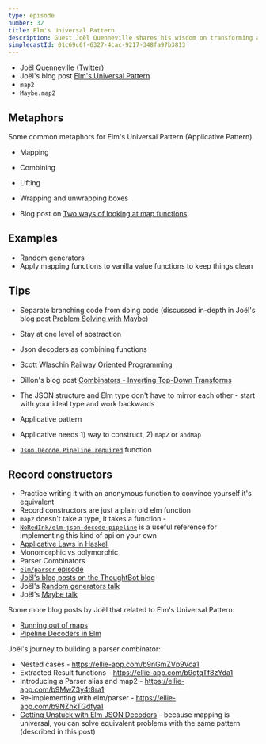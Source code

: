 ```yaml
---
type: episode
number: 32
title: Elm's Universal Pattern
description: Guest Joël Quenneville shares his wisdom on transforming and mapping in Elm, and how it applies across many Elm data types.
simplecastId: 01c69c6f-6327-4cac-9217-348fa97b3813
---
```


- Joël Quenneville ([Twitter](https://twitter.com/joelquen))
- Joël's blog post [Elm's Universal Pattern](https://thoughtbot.com/blog/elms-universal-pattern)
- `map2`
- `Maybe.map2`

## Metaphors

Some common metaphors for Elm's Universal Pattern (Applicative Pattern).

- Mapping
- Combining
- Lifting
- Wrapping and unwrapping boxes

- Blog post on [Two ways of looking at map functions](https://thoughtbot.com/blog/two-ways-of-looking-at-map-functions)

## Examples

- Random generators
- Apply mapping functions to vanilla value functions to keep things clean

## Tips

- Separate branching code from doing code (discussed in-depth in Joël's blog post [Problem Solving with Maybe](https://thoughtbot.com/blog/problem-solving-with-maybe))
- Stay at one level of abstraction

- Json decoders as combining functions
- Scott Wlaschin [Railway Oriented Programming](https://fsharpforfunandprofit.com/rop/)
- Dillon's blog post [Combinators - Inverting Top-Down Transforms](https://incrementalelm.com/tips/combinators/)
- The JSON structure and Elm type don't have to mirror each other - start with your ideal type and work backwards

- Applicative pattern
- Applicative needs 1) way to construct, 2) `map2` or `andMap`
- [`Json.Decode.Pipeline.required`](https://package.elm-lang.org/packages/NoRedInk/elm-json-decode-pipeline/latest/Json-Decode-Pipeline#required) function

## Record constructors

- Practice writing it with an anonymous function to convince yourself it's equivalent
- Record constructors are just a plain old elm function
- `map2` doesn't take a type, it takes a function -
- [`NoRedInk/elm-json-decode-pipeline`](https://package.elm-lang.org/packages/NoRedInk/elm-json-decode-pipeline/latest/) is a useful reference for implementing this kind of api on your own
- [Applicative Laws in Haskell](https://en.wikibooks.org/wiki/Haskell/Applicative_functors#Applicative_functor_laws)
- Monomorphic vs polymorphic
- Parser Combinators
- [`elm/parser` episode](https://elm-radio.com/episode/elm-parser)
- [Joël's blog posts on the ThoughtBot blog](https://elm-radio.com/episode/elm-parser)
- Joël's [Random generators talk](https://www.youtube.com/watch?v=YxGWQdFo2Yc)
- Joël's [Maybe talk](https://www.youtube.com/watch?v=43eM4kNbb6c)

Some more blog posts by Joël that related to Elm's Universal Pattern:

- [Running out of maps](https://thoughtbot.com/blog/running-out-of-maps)
- [Pipeline Decoders in Elm](https://thoughtbot.com/blog/pipeline-decoders-in-elm)

Joël's journey to building a parser combinator:

- Nested cases - https://ellie-app.com/b9nGmZVp9Vca1
- Extracted Result functions - https://ellie-app.com/b9qtqTf8zYda1
- Introducing a Parser alias and map2 - https://ellie-app.com/b9MwZ3y4t8ra1
- Re-implementing with elm/parser - https://ellie-app.com/b9NZhkTGdfya1
- [Getting Unstuck with Elm JSON Decoders](https://thoughtbot.com/blog/getting-unstuck-with-elm-json-decoders) - because mapping is universal, you can solve equivalent problems with the same pattern (described in this post)
